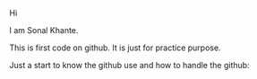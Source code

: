 Hi

I am Sonal Khante.

This is first code on github. It is just for practice purpose.

Just a start to know the github use and how to handle the github:

